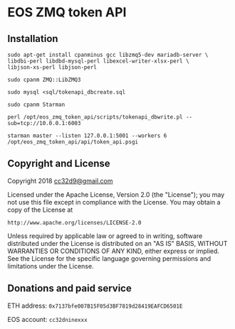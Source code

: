 # EOS ZMQ token API



## Installation

```
sudo apt-get install cpanminus gcc libzmq5-dev mariadb-server \
libdbi-perl libdbd-mysql-perl libexcel-writer-xlsx-perl \
libjson-xs-perl libjson-perl

sudo cpanm ZMQ::LibZMQ3

sudo mysql <sql/tokenapi_dbcreate.sql

sudo cpanm Starman

perl /opt/eos_zmq_token_api/scripts/tokenapi_dbwrite.pl --sub=tcp://10.0.0.1:6003

starman master --listen 127.0.0.1:5001 --workers 6 /opt/eos_zmq_token_api/api/token_api.psgi
```


## Copyright and License

Copyright 2018 cc32d9@gmail.com

Licensed under the Apache License, Version 2.0 (the "License");
you may not use this file except in compliance with the License.
You may obtain a copy of the License at

    http://www.apache.org/licenses/LICENSE-2.0

Unless required by applicable law or agreed to in writing, software
distributed under the License is distributed on an "AS IS" BASIS,
WITHOUT WARRANTIES OR CONDITIONS OF ANY KIND, either express or implied.
See the License for the specific language governing permissions and
limitations under the License.


## Donations and paid service

ETH address: `0x7137bfe007B15F05d3BF7819d28419EAFCD6501E`

EOS account: `cc32dninexxx`
